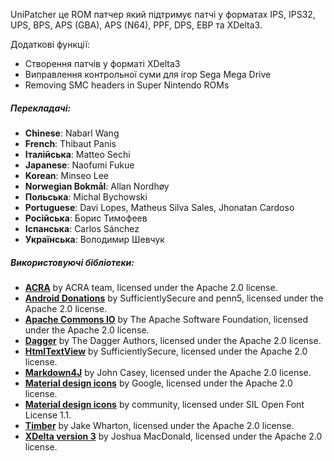 UniPatcher це ROM патчер який підтримує патчі у форматах IPS, IPS32, UPS, BPS, APS (GBA), APS (N64), PPF, DPS, EBP та XDelta3.

Додаткові функції:

- Створення патчів у форматі XDelta3
- Виправлення контрольної суми для ігор Sega Mega Drive
- Removing SMC headers in Super Nintendo ROMs

##### Перекладачі:

- **Chinese**: Nabarl Wang
- **French**: Thibaut Panis
- **Італійська**: Matteo Sechi
- **Japanese**: Naofumi Fukue
- **Korean**: Minseo Lee
- **Norwegian Bokmål**: Allan Nordhøy
- **Польська**: Michal Bychowski
- **Portuguese**: Davi Lopes, Matheus Silva Sales, Jhonatan Cardoso
- **Російська**: Борис Тимофеев
- **Іспанська**: Carlos Sánchez
- **Українська**: Володимир Шевчук

##### Використовуючі бібліотеки:

- [**ACRA**](https://github.com/ACRA/acra) by ACRA team, licensed under the Apache 2.0 license.
- [**Android Donations**](https://github.com/penn5/donations) by SufficientlySecure and penn5, licensed under the Apache 2.0 license.
- [**Apache Commons IO**](https://commons.apache.org/proper/commons-io/) by The Apache Software Foundation, licensed under the Apache 2.0 license.
- [**Dagger**](https://github.com/google/dagger) by The Dagger Authors, licensed under the Apache 2.0 license.
- [**HtmlTextView**](https://github.com/SufficientlySecure/html-textview) by SufficientlySecure, licensed under the Apache 2.0 license.
- [**Markdown4J**](https://github.com/jdcasey/markdown4j) by John Casey, licensed under the Apache 2.0 license.
- [**Material design icons**](https://github.com/google/material-design-icons) by Google, licensed under the Apache 2.0 license.
- [**Material design icons**](https://materialdesignicons.com) by community, licensed under SIL Open Font License 1.1.
- [**Timber**](https://github.com/JakeWharton/timber) by Jake Wharton, licensed under the Apache 2.0 license.
- [**XDelta version 3**](https://github.com/jmacd/xdelta) by Joshua MacDonald, licensed under the Apache 2.0 license.